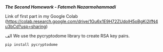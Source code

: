 ***The Second Homework - Fatemeh Nazarmohammadi***

Link of first part in my Google Colab (https://colab.research.google.com/drive/1Gu6x1E9H72ZUdolH5oBgKi2ifN4u3bCd?usp=sharing)


الف
We use the pycryptodome library to create RSA key pairs.
```python
pip install pycryptodome
```








